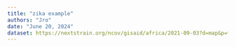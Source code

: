 ```yaml
---
title: "zika example"
authors: "Jro"
date: "June 20, 2024"
dataset: https://nextstrain.org/ncov/gisaid/africa/2021-09-03?d=map&p=full
---
```

